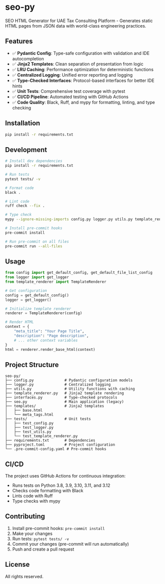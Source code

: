 # seo-py

SEO HTML Generator for UAE Tax Consulting Platform - Generates static HTML pages from JSON data with world-class engineering practices.

## Features

- ✅ **Pydantic Config**: Type-safe configuration with validation and IDE autocompletion
- ✅ **Jinja2 Templates**: Clean separation of presentation from logic
- ✅ **LRU Caching**: Performance optimization for deterministic functions
- ✅ **Centralized Logging**: Unified error reporting and logging
- ✅ **Type-Checked Interfaces**: Protocol-based interfaces for better IDE hints
- ✅ **Unit Tests**: Comprehensive test coverage with pytest
- ✅ **CI/CD Pipeline**: Automated testing with GitHub Actions
- ✅ **Code Quality**: Black, Ruff, and mypy for formatting, linting, and type checking

## Installation

```bash
pip install -r requirements.txt
```

## Development

```bash
# Install dev dependencies
pip install -r requirements.txt

# Run tests
pytest tests/ -v

# Format code
black .

# Lint code
ruff check --fix .

# Type check
mypy --ignore-missing-imports config.py logger.py utils.py template_renderer.py interfaces.py

# Install pre-commit hooks
pre-commit install

# Run pre-commit on all files
pre-commit run --all-files
```

## Usage

```python
from config import get_default_config, get_default_file_list_config
from logger import get_logger
from template_renderer import TemplateRenderer

# Get configuration
config = get_default_config()
logger = get_logger()

# Initialize template renderer
renderer = TemplateRenderer(config)

# Render HTML
context = {
    "meta_title": "Your Page Title",
    "description": "Page description",
    # ... other context variables
}
html = renderer.render_base_html(context)
```

## Project Structure

```
seo-py/
├── config.py              # Pydantic configuration models
├── logger.py              # Centralized logging
├── utils.py               # Utility functions with caching
├── template_renderer.py   # Jinja2 template rendering
├── interfaces.py          # Type-checked protocols
├── seo.py                 # Main application (legacy)
├── templates/             # Jinja2 templates
│   ├── base.html
│   └── meta_tags.html
├── tests/                 # Unit tests
│   ├── test_config.py
│   ├── test_logger.py
│   ├── test_utils.py
│   └── test_template_renderer.py
├── requirements.txt       # Dependencies
├── pyproject.toml         # Project configuration
└── .pre-commit-config.yaml # Pre-commit hooks
```

## CI/CD

The project uses GitHub Actions for continuous integration:
- Runs tests on Python 3.8, 3.9, 3.10, 3.11, and 3.12
- Checks code formatting with Black
- Lints code with Ruff
- Type checks with mypy

## Contributing

1. Install pre-commit hooks: `pre-commit install`
2. Make your changes
3. Run tests: `pytest tests/ -v`
4. Commit your changes (pre-commit will run automatically)
5. Push and create a pull request

## License

All rights reserved.